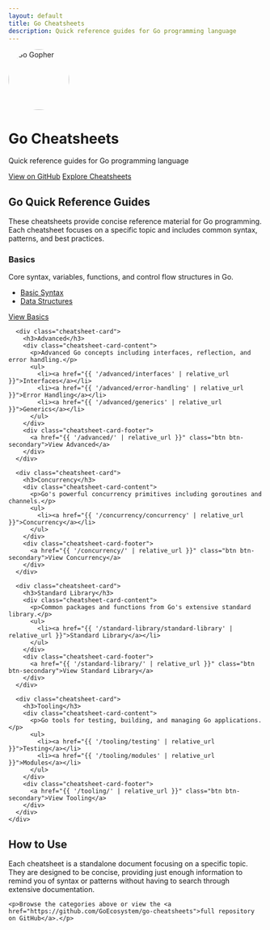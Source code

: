```yaml
---
layout: default
title: Go Cheatsheets
description: Quick reference guides for Go programming language
---
```


<div class="hero-section">
  <div class="container">
    <div class="hero-logo">
      <img src="{{ '/assets/images/mascot/gopher_avatar.jpg' | relative_url }}" alt="Go Gopher" class="hero-image" style="width: 120px; border-radius: 50%;">
    </div>
    <h1>Go Cheatsheets</h1>
    <p class="hero-tagline">Quick reference guides for Go programming language</p>
    <div class="hero-buttons">
      <a href="https://github.com/GoEcosystem/go-cheatsheets" class="btn btn-primary">View on GitHub</a>
      <a href="#cheatsheets" class="btn btn-secondary">Explore Cheatsheets</a>
    </div>
  </div>
</div>

<div class="container" id="cheatsheets">
  <section class="content-section">
    <h2>Go Quick Reference Guides</h2>
    <p>These cheatsheets provide concise reference material for Go programming. Each cheatsheet focuses on a specific topic and includes common syntax, patterns, and best practices.</p>
  </section>

  <section class="cheatsheet-section">
    <div class="cheatsheet-grid">
      <div class="cheatsheet-card">
        <h3>Basics</h3>
        <div class="cheatsheet-card-content">
          <p>Core syntax, variables, functions, and control flow structures in Go.</p>
          <ul>
            <li><a href="{{ '/basics/basic-syntax' | relative_url }}">Basic Syntax</a></li>
            <li><a href="{{ '/basics/data-structures' | relative_url }}">Data Structures</a></li>
          </ul>
        </div>
        <div class="cheatsheet-card-footer">
          <a href="{{ '/basics/' | relative_url }}" class="btn btn-secondary">View Basics</a>
        </div>
      </div>
      
      <div class="cheatsheet-card">
        <h3>Advanced</h3>
        <div class="cheatsheet-card-content">
          <p>Advanced Go concepts including interfaces, reflection, and error handling.</p>
          <ul>
            <li><a href="{{ '/advanced/interfaces' | relative_url }}">Interfaces</a></li>
            <li><a href="{{ '/advanced/error-handling' | relative_url }}">Error Handling</a></li>
            <li><a href="{{ '/advanced/generics' | relative_url }}">Generics</a></li>
          </ul>
        </div>
        <div class="cheatsheet-card-footer">
          <a href="{{ '/advanced/' | relative_url }}" class="btn btn-secondary">View Advanced</a>
        </div>
      </div>
      
      <div class="cheatsheet-card">
        <h3>Concurrency</h3>
        <div class="cheatsheet-card-content">
          <p>Go's powerful concurrency primitives including goroutines and channels.</p>
          <ul>
            <li><a href="{{ '/concurrency/concurrency' | relative_url }}">Concurrency</a></li>
          </ul>
        </div>
        <div class="cheatsheet-card-footer">
          <a href="{{ '/concurrency/' | relative_url }}" class="btn btn-secondary">View Concurrency</a>
        </div>
      </div>
      
      <div class="cheatsheet-card">
        <h3>Standard Library</h3>
        <div class="cheatsheet-card-content">
          <p>Common packages and functions from Go's extensive standard library.</p>
          <ul>
            <li><a href="{{ '/standard-library/standard-library' | relative_url }}">Standard Library</a></li>
          </ul>
        </div>
        <div class="cheatsheet-card-footer">
          <a href="{{ '/standard-library/' | relative_url }}" class="btn btn-secondary">View Standard Library</a>
        </div>
      </div>
      
      <div class="cheatsheet-card">
        <h3>Tooling</h3>
        <div class="cheatsheet-card-content">
          <p>Go tools for testing, building, and managing Go applications.</p>
          <ul>
            <li><a href="{{ '/tooling/testing' | relative_url }}">Testing</a></li>
            <li><a href="{{ '/tooling/modules' | relative_url }}">Modules</a></li>
          </ul>
        </div>
        <div class="cheatsheet-card-footer">
          <a href="{{ '/tooling/' | relative_url }}" class="btn btn-secondary">View Tooling</a>
        </div>
      </div>
    </div>
  </section>

  <section class="content-section">
    <h2>How to Use</h2>
    <p>Each cheatsheet is a standalone document focusing on a specific topic. They are designed to be concise, providing just enough information to remind you of syntax or patterns without having to search through extensive documentation.</p>
    
    <p>Browse the categories above or view the <a href="https://github.com/GoEcosystem/go-cheatsheets">full repository on GitHub</a>.</p>
  </section>
</div>
